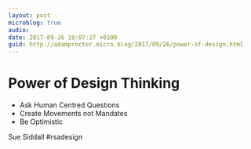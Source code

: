 ```yaml
---
layout: post
microblog: true
audio: 
date: 2017-09-26 19:07:27 +0100
guid: http://adamprocter.micro.blog/2017/09/26/power-of-design.html
---
```

# Power of Design Thinking

- Ask Human Centred Questions
- Create Movements not Mandates
- Be Optimistic 

Sue Siddall #rsadesign
